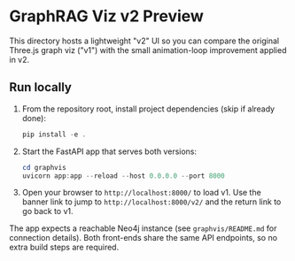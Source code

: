 # GraphRAG Viz v2 Preview

This directory hosts a lightweight "v2" UI so you can compare the original Three.js graph viz ("v1") with the small animation-loop improvement applied in v2.

## Run locally

1. From the repository root, install project dependencies (skip if already done):
   ```powershell
   pip install -e .
   ```
2. Start the FastAPI app that serves both versions:
   ```powershell
   cd graphvis
   uvicorn app:app --reload --host 0.0.0.0 --port 8000
   ```
3. Open your browser to `http://localhost:8000/` to load v1. Use the banner link to jump to `http://localhost:8000/v2/` and the return link to go back to v1.

The app expects a reachable Neo4j instance (see `graphvis/README.md` for connection details). Both front-ends share the same API endpoints, so no extra build steps are required.
